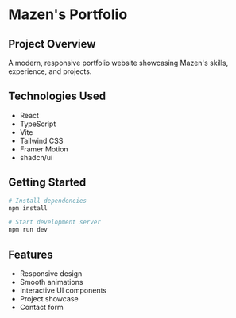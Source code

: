 # Mazen's Portfolio

## Project Overview
A modern, responsive portfolio website showcasing Mazen's skills, experience, and projects.

## Technologies Used
- React
- TypeScript
- Vite
- Tailwind CSS
- Framer Motion
- shadcn/ui

## Getting Started

```sh
# Install dependencies
npm install

# Start development server
npm run dev
```

## Features
- Responsive design
- Smooth animations
- Interactive UI components
- Project showcase
- Contact form